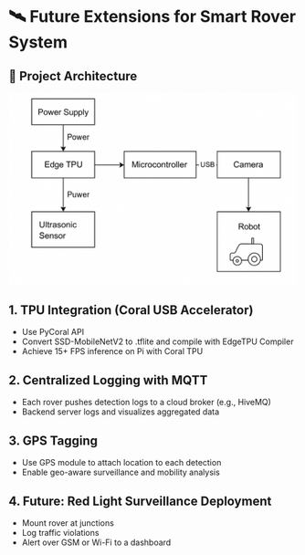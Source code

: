 # 🛰️ Future Extensions for Smart Rover System

## 📸 Project Architecture

![Modular Edge-AI System Architecture: Object detection is performed on-device using Coral Edge TPU, with GPS tagging and MQTT-based real-time data transmission to a centralized monitoring server for surveillance, mobility analysis, and incident logging.](https://github.com/AbhishekTyagi404/Object-Detection-on-Raspberry-Pi-with-obstacle-avoiding-rover/blob/main/Future_SmartRover/ProjectArchitecture.png)

## 1. TPU Integration (Coral USB Accelerator)
- Use PyCoral API
- Convert SSD-MobileNetV2 to .tflite and compile with EdgeTPU Compiler
- Achieve 15+ FPS inference on Pi with Coral TPU

## 2. Centralized Logging with MQTT
- Each rover pushes detection logs to a cloud broker (e.g., HiveMQ)
- Backend server logs and visualizes aggregated data

## 3. GPS Tagging
- Use GPS module to attach location to each detection
- Enable geo-aware surveillance and mobility analysis

## 4. Future: Red Light Surveillance Deployment
- Mount rover at junctions
- Log traffic violations
- Alert over GSM or Wi-Fi to a dashboard

